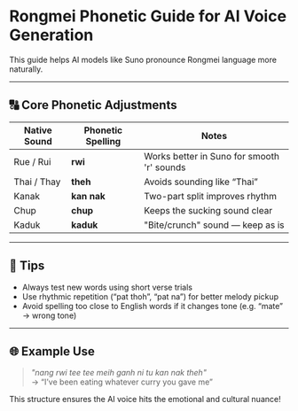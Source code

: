 # Rongmei Phonetic Guide for AI Voice Generation

This guide helps AI models like Suno pronounce Rongmei language more naturally.

---

## 🔠 Core Phonetic Adjustments

| Native Sound | Phonetic Spelling | Notes |
|--------------|------------------|-------|
| Rue / Rui    | **rwi**           | Works better in Suno for smooth 'r' sounds |
| Thai / Thay  | **theh**          | Avoids sounding like “Thai” |
| Kanak        | **kan nak**       | Two-part split improves rhythm |
| Chup         | **chup**          | Keeps the sucking sound clear |
| Kaduk        | **kaduk**         | "Bite/crunch" sound — keep as is |

---

## 🧠 Tips

- Always test new words using short verse trials
- Use rhythmic repetition (“pat thoh”, “pat na”) for better melody pickup
- Avoid spelling too close to English words if it changes tone (e.g. “mate” → wrong tone)

---

## 🌐 Example Use

> _"nang rwi tee tee meih ganh ni tu kan nak theh"_  
> → “I’ve been eating whatever curry you gave me”

This structure ensures the AI voice hits the emotional and cultural nuance!
